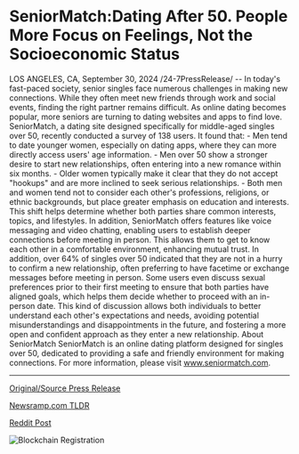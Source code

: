 # SeniorMatch:Dating After 50. People More Focus on Feelings, Not the Socioeconomic Status

LOS ANGELES, CA, September 30, 2024 /24-7PressRelease/ -- In today's fast-paced society, senior singles face numerous challenges in making new connections. While they often meet new friends through work and social events, finding the right partner remains difficult. As online dating becomes popular, more seniors are turning to dating websites and apps to find love.  SeniorMatch, a dating site designed specifically for middle-aged singles over 50, recently conducted a survey of 138 users. It found that:  - Men tend to date younger women, especially on dating apps, where they can more directly access users' age information. - Men over 50 show a stronger desire to start new relationships, often entering into a new romance within six months. - Older women typically make it clear that they do not accept "hookups" and are more inclined to seek serious relationships. - Both men and women tend not to consider each other's professions, religions, or ethnic backgrounds, but place greater emphasis on education and interests. This shift helps determine whether both parties share common interests, topics, and lifestyles.  In addition, SeniorMatch offers features like voice messaging and video chatting, enabling users to establish deeper connections before meeting in person. This allows them to get to know each other in a comfortable environment, enhancing mutual trust.  In addition, over 64% of singles over 50 indicated that they are not in a hurry to confirm a new relationship, often preferring to have facetime or exchange messages before meeting in person. Some users even discuss sexual preferences prior to their first meeting to ensure that both parties have aligned goals, which helps them decide whether to proceed with an in-person date. This kind of discussion allows both individuals to better understand each other's expectations and needs, avoiding potential misunderstandings and disappointments in the future, and fostering a more open and confident approach as they enter a new relationship.  About SeniorMatch  SeniorMatch is an online dating platform designed for singles over 50, dedicated to providing a safe and friendly environment for making connections.  For more information, please visit www.seniormatch.com. 

---

[Original/Source Press Release](https://www.24-7pressrelease.com/press-release/514796/seniormatchdating-after-50-people-more-focus-on-feelings-not-the-socioeconomic-status)
                    

[Newsramp.com TLDR](None) 



[Reddit Post](https://www.reddit.com/r/Business_NewsRamp/comments/1fsptvx/survey_reveals_insights_into_senior_singles/) 



![Blockchain Registration](https://cdn.newsramp.app/24-7PressRelease/qrcode/249/30/larkjcWH.webp)
